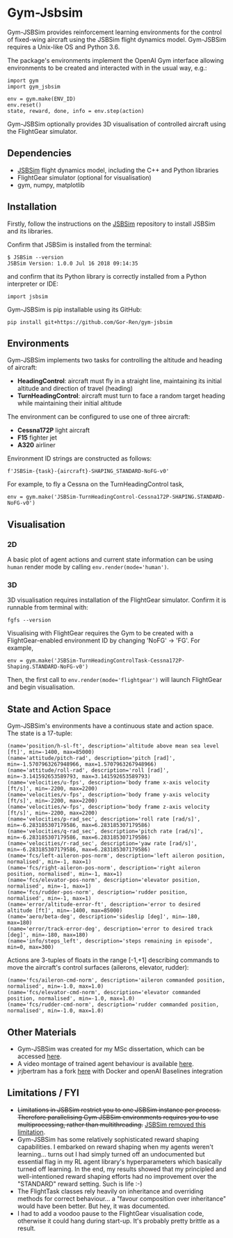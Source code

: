 # Gym-Jsbsim

Gym-JSBSim provides reinforcement learning environments for the control of fixed-wing aircraft using the JSBSim flight dynamics model. Gym-JSBSim requires a Unix-like OS and Python 3.6.

The package's environments implement the OpenAI Gym interface allowing environments to be created and interacted with in the usual way, e.g.:

```
import gym
import gym_jsbsim

env = gym.make(ENV_ID)
env.reset()
state, reward, done, info = env.step(action)
```

Gym-JSBSim optionally provides 3D visualisation of controlled aircraft using the FlightGear simulator.

## Dependencies

* [JSBSim](https://github.com/JSBSim-Team/jsbsim) flight dynamics model, including the C++ and Python libraries
* FlightGear simulator (optional for visualisation)
* gym, numpy, matplotlib

## Installation
Firstly, follow the instructions on the [JSBSim](https://github.com/JSBSim-Team/jsbsim) repository to install JSBSim and its libraries.

Confirm that JSBSim is installed from the terminal:

```
$ JSBSim --version
JSBSim Version: 1.0.0 Jul 16 2018 09:14:35
```

and confirm that its Python library is correctly installed from a Python interpreter or IDE:

```
import jsbsim
```

Gym-JSBSim is pip installable using its GitHub:

```
pip install git+https://github.com/Gor-Ren/gym-jsbsim
```

## Environments

Gym-JSBSim implements two tasks for controlling the altitude and heading of aircraft:

* **HeadingControl**: aircraft must fly in a straight line, maintaining its initial altitude and direction of travel (heading)
* **TurnHeadingControl**: aircraft must turn to face a random target heading while maintaining their initial altitude

The environment can be configured to use one of three aircraft:

* **Cessna172P** light aircraft
* **F15** fighter jet
* **A320** airliner



Environment ID strings are constructed as follows:
```
f'JSBSim-{task}-{aircraft}-SHAPING_STANDARD-NoFG-v0'
```

For example, to fly a Cessna on the TurnHeadingControl task,

```
env = gym.make('JSBSim-TurnHeadingControl-Cessna172P-SHAPING.STANDARD-NoFG-v0')
```


## Visualisation

### 2D

A basic plot of agent actions and current state information can be using `human` render mode by calling `env.render(mode='human')`.


### 3D

3D visualisation requires installation of the FlightGear simulator. Confirm it is runnable from terminal with:

```
fgfs --version
```

Visualising with FlightGear requires the Gym to be created with a FlightGear-enabled environment ID by changing 'NoFG' -> 'FG'. For example,
```
env = gym.make('JSBSim-TurnHeadingControlTask-Cessna172P-Shaping.STANDARD-NoFG-v0')
```
Then, the first call to `env.render(mode='flightgear')` will launch FlightGear and begin visualisation. 

## State and Action Space

Gym-JSBSim's environments have a continuous state and action space. The state is a 17-tuple:

```
(name='position/h-sl-ft', description='altitude above mean sea level [ft]', min=-1400, max=85000)
(name='attitude/pitch-rad', description='pitch [rad]', min=-1.5707963267948966, max=1.5707963267948966)
(name='attitude/roll-rad', description='roll [rad]', min=-3.141592653589793, max=3.141592653589793)
(name='velocities/u-fps', description='body frame x-axis velocity [ft/s]', min=-2200, max=2200)
(name='velocities/v-fps', description='body frame y-axis velocity [ft/s]', min=-2200, max=2200)
(name='velocities/w-fps', description='body frame z-axis velocity [ft/s]', min=-2200, max=2200)
(name='velocities/p-rad_sec', description='roll rate [rad/s]', min=-6.283185307179586, max=6.283185307179586)
(name='velocities/q-rad_sec', description='pitch rate [rad/s]', min=-6.283185307179586, max=6.283185307179586)
(name='velocities/r-rad_sec', description='yaw rate [rad/s]', min=-6.283185307179586, max=6.283185307179586)
(name='fcs/left-aileron-pos-norm', description='left aileron position, normalised', min=-1, max=1)
(name='fcs/right-aileron-pos-norm', description='right aileron position, normalised', min=-1, max=1)
(name='fcs/elevator-pos-norm', description='elevator position, normalised', min=-1, max=1)
(name='fcs/rudder-pos-norm', description='rudder position, normalised', min=-1, max=1)
(name='error/altitude-error-ft', description='error to desired altitude [ft]', min=-1400, max=85000)
(name='aero/beta-deg', description='sideslip [deg]', min=-180, max=180)
(name='error/track-error-deg', description='error to desired track [deg]', min=-180, max=180)
(name='info/steps_left', description='steps remaining in episode', min=0, max=300)
 ```
 Actions are 3-tuples of floats in the range [-1,+1] describing commands to move the aircraft's control surfaces (ailerons, elevator, rudder):
 ```
 (name='fcs/aileron-cmd-norm', description='aileron commanded position, normalised', min=-1.0, max=1.0)
 (name='fcs/elevator-cmd-norm', description='elevator commanded position, normalised', min=-1.0, max=1.0)
 (name='fcs/rudder-cmd-norm', description='rudder commanded position, normalised', min=-1.0, max=1.0)
 ```
## Other Materials

* Gym-JSBSim was created for my MSc dissertation, which can be accessed [here](https://researchportal.bath.ac.uk/en/publications/autonomous-control-of-simulated-fixed-wing-aircraft-using-deep-re). 
* A video montage of trained agent behaviour is available [here](https://drive.google.com/open?id=1wEq4Fg31Nf_6jb6bLLO24gt15GaZ-wbv).
* jrjbertram has a fork [here](https://github.com/jrjbertram/jsbsim_rl) with Docker and openAI Baselines integration

## Limitations / FYI

* ~~Limitations in JSBSim restrict you to one JSBSim instance per process. Therefore parallelising Gym JSBSim environments requires you to use multiprocessing, rather than multithreading.~~ [JSBSim removed this limitation](https://github.com/Gor-Ren/gym-jsbsim/issues/5).
* Gym-JSBSim has some relatively sophisticated reward shaping capabilities. I embarked on reward shaping when my agents weren't learning... turns out I had simply turned off an undocumented but essential flag in my RL agent library's hyperparameters which basically turned off learning. In the end, my results showed that my principled and well-intentioned reward shaping efforts had no improvement over the "STANDARD" reward setting. Such is life :-)
* The FlightTask classes rely heavily on inheritance and overriding methods for correct behaviour... a "favour composition over inheritance" would have been better. But hey, it was documented.
* I had to add a voodoo pause to the FlightGear visualisation code, otherwise it could hang during start-up. It's probably pretty brittle as a result.




